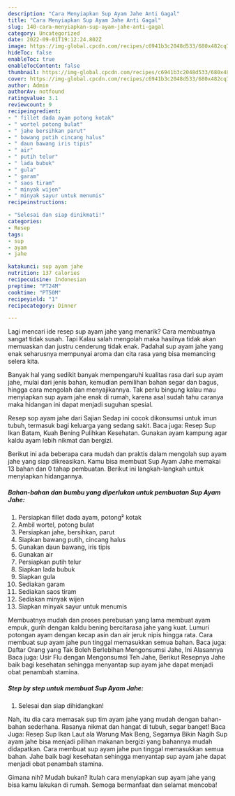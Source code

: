 ```yaml
---
description: "Cara Menyiapkan Sup Ayam Jahe Anti Gagal"
title: "Cara Menyiapkan Sup Ayam Jahe Anti Gagal"
slug: 140-cara-menyiapkan-sup-ayam-jahe-anti-gagal
category: Uncategorized
date: 2022-09-01T19:12:24.802Z
image: https://img-global.cpcdn.com/recipes/c6941b3c2048d533/680x482cq70/sup-ayam-jahe-foto-resep-utama.jpg
hideToc: false
enableToc: true
enableTocContent: false
thumbnail: https://img-global.cpcdn.com/recipes/c6941b3c2048d533/680x482cq70/sup-ayam-jahe-foto-resep-utama.jpg
cover: https://img-global.cpcdn.com/recipes/c6941b3c2048d533/680x482cq70/sup-ayam-jahe-foto-resep-utama.jpg
author: Admin
authorAv: notfound
ratingvalue: 3.1
reviewcount: 9
recipeingredient:
- " fillet dada ayam potong kotak"
- " wortel potong bulat"
- " jahe bersihkan parut"
- " bawang putih cincang halus"
- " daun bawang iris tipis"
- " air"
- " putih telur"
- " lada bubuk"
- " gula"
- " garam"
- " saos tiram"
- " minyak wijen"
- " minyak sayur untuk menumis"
recipeinstructions:

- "Selesai dan siap dinikmati!"
categories:
- Resep
tags:
- sup
- ayam
- jahe

katakunci: sup ayam jahe 
nutrition: 137 calories
recipecuisine: Indonesian
preptime: "PT24M"
cooktime: "PT50M"
recipeyield: "1"
recipecategory: Dinner

---
```



Lagi mencari ide resep sup ayam jahe yang menarik? Cara membuatnya sangat tidak susah. Tapi Kalau salah mengolah maka hasilnya tidak akan memuaskan dan justru cenderung tidak enak. Padahal sup ayam jahe yang enak seharusnya mempunyai aroma dan cita rasa yang bisa memancing selera kita.


Banyak hal yang sedikit banyak mempengaruhi kualitas rasa dari sup ayam jahe, mulai dari jenis bahan, kemudian pemilihan bahan segar dan bagus, hingga cara mengolah dan menyajikannya. Tak perlu bingung kalau mau menyiapkan sup ayam jahe enak di rumah, karena asal sudah tahu caranya maka hidangan ini dapat menjadi suguhan spesial.

Resep sop ayam jahe dari Sajian Sedap ini cocok dikonsumsi untuk imun tubuh, termasuk bagi keluarga yang sedang sakit. Baca juga: Resep Sup Ikan Batam, Kuah Bening Pulihkan Kesehatan. Gunakan ayam kampung agar kaldu ayam lebih nikmat dan bergizi.


Berikut ini ada beberapa cara mudah dan praktis dalam mengolah sup ayam jahe yang siap dikreasikan. Kamu bisa membuat Sup Ayam Jahe memakai 13 bahan dan 0 tahap pembuatan. Berikut ini langkah-langkah untuk menyiapkan hidangannya.

<!--inarticleads1-->

##### Bahan-bahan dan bumbu yang diperlukan untuk pembuatan Sup Ayam Jahe:

1. Persiapkan  fillet dada ayam, potong² kotak
1. Ambil  wortel, potong bulat
1. Persiapkan  jahe, bersihkan, parut
1. Siapkan  bawang putih, cincang halus
1. Gunakan  daun bawang, iris tipis
1. Gunakan  air
1. Persiapkan  putih telur
1. Siapkan  lada bubuk
1. Siapkan  gula
1. Sediakan  garam
1. Sediakan  saos tiram
1. Sediakan  minyak wijen
1. Siapkan  minyak sayur untuk menumis


Membuatnya mudah dan proses perebusan yang lama membuat ayam empuk, gurih dengan kaldu bening bercitarasa jahe yang kuat. Lumuri potongan ayam dengan kecap asin dan air jeruk nipis hingga rata. Cara membuat sup ayam jahe pun tinggal memasukkan semua bahan. Baca juga: Daftar Orang yang Tak Boleh Berlebihan Mengonsumsi Jahe, Ini Alasannya Baca juga: Usir Flu dengan Mengonsumsi Teh Jahe, Berikut Resepnya Jahe baik bagi kesehatan sehingga menyantap sup ayam jahe dapat menjadi obat penambah stamina. 

<!--inarticleads2-->

##### Step by step untuk membuat Sup Ayam Jahe:


1. Selesai dan siap dihidangkan!

Nah, itu dia cara memasak sup tim ayam jahe yang mudah dengan bahan-bahan sederhana. Rasanya nikmat dan hangat di tubuh, segar banget! Baca Juga: Resep Sup Ikan Laut ala Warung Mak Beng, Segarnya Bikin Nagih Sup ayam jahe bisa menjadi pilihan makanan bergizi yang bahannya mudah didapatkan. Cara membuat sup ayam jahe pun tinggal memasukkan semua bahan. Jahe baik bagi kesehatan sehingga menyantap sup ayam jahe dapat menjadi obat penambah stamina. 

Gimana nih? Mudah bukan? Itulah cara menyiapkan sup ayam jahe yang bisa kamu lakukan di rumah. Semoga bermanfaat dan selamat mencoba!
